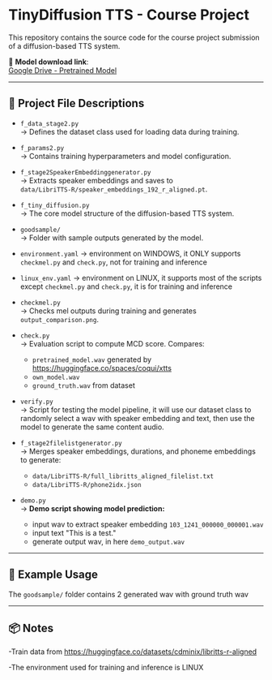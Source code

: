 # TinyDiffusion TTS - Course Project

This repository contains the source code for the course project submission of a diffusion-based TTS system.

🔗 **Model download link**:  
[Google Drive - Pretrained Model](https://drive.google.com/file/d/1gUqYsrUeWjk0uS7LIGd_6JhSwW5LV1Yu/view?usp=sharing)

---

## 📂 Project File Descriptions

- `f_data_stage2.py`  
  → Defines the dataset class used for loading data during training.

- `f_params2.py`  
  → Contains training hyperparameters and model configuration.

- `f_stage2SpeakerEmbeddinggenerator.py`  
  → Extracts speaker embeddings and saves to  
  `data/LibriTTS-R/speaker_embeddings_192_r_aligned.pt`.

- `f_tiny_diffusion.py`  
  → The core model structure of the diffusion-based TTS system.

- `goodsample/`  
  → Folder with sample outputs generated by the model.

- `environment.yaml`
  → environment on WINDOWS, it ONLY supports `checkmel.py` and `check.py`, not for training and inference

- `linux_env.yaml`
  → environment on LINUX, it supports most of the scripts except `checkmel.py` and `check.py`, it is for training and inference

- `checkmel.py`  
  → Checks mel outputs during training and generates `output_comparison.png`.

- `check.py`  
  → Evaluation script to compute MCD score. Compares:
  - `pretrained_model.wav` generated by https://huggingface.co/spaces/coqui/xtts
  - `own_model.wav` 
  - `ground_truth.wav` from dataset

- `verify.py`  
  → Script for testing the model pipeline, it will use our dataset class to randomly select a wav with speaker embedding and text, then use the model to generate the same content audio.

- `f_stage2filelistgenerator.py`  
  → Merges speaker embeddings, durations, and phoneme embeddings  
     to generate:
  - `data/LibriTTS-R/full_libritts_aligned_filelist.txt`  
  - `data/LibriTTS-R/phone2idx.json`

- `demo.py`  
  → **Demo script showing model prediction:**
  - input wav to extract speaker embedding `103_1241_000000_000001.wav`
  - input text "This is a test."
  - generate output wav, in here `demo_output.wav`
---

## 🧪 Example Usage

The `goodsample/` folder contains 2 generated wav with ground truth wav

---

## 📦  Notes

-Train data from https://huggingface.co/datasets/cdminix/libritts-r-aligned

-The environment used for training and inference is LINUX


